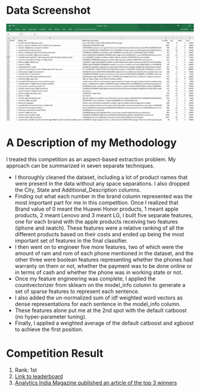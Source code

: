 # Data Screenshot
<img src="images/data_screenshot.png" width="700"/>


# A Description of my Methodology

I treated this competition as an aspect-based extraction problem. My approach can be summarized in seven separate techniques.
- I thoroughly cleaned the dataset, including a lot of product names that were present in the data without any space separations. I also dropped the City, State and Additional_Description columns.
- Finding out what each number in the brand column represented was the most important part for me in this competition. Once I realized that Brand value of 0 meant the Huawei Honor products, 1 meant apple products, 2 meant Lenovo and 3 meant LG, I built five separate features, one for each brand with the apple products receiving two features (iphone and iwatch). These features were a relative ranking of all the different products based on their costs and ended up being the most important set of features in the final classifier.
- I then went on to engineer five more features, two of which were the amount of ram and rom of each phone mentioned in the dataset, and the other three were boolean features representing whether the phones had warranty on them or not, whether the payment was to be done online or in terms of cash and whether the phone was in working state or not.
- Once my feature engineering was complete, I applied the countvectorizer from sklearn on the model_info column to generate a set of sparse features to represent each sentence.
- I also added the un-normalized sum of idf weighted word vectors as dense representations for each sentence in the model_info column.
- These features alone put me at the 2nd spot with the default catboost (no hyper-parameter tuning).
- Finally, I applied a weighted average of the default catboost and xgboost to achieve the first position.


# Competition Result
1. Rank: 1st
2. [Link to leaderboard](https://www.machinehack.com/course/used-electronics-price-prediction-weekend-hackathon-7/leaderboard)
3. [Analytics India Magazine published an article of the top 3 winners](https://analyticsindiamag.com/meet-the-machinehack-champions-who-cracked-the-used-electronics-price-prediction-hackathon/)
